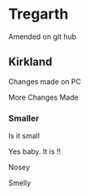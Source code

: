# Tregarth

Amended on git hub

## Kirkland

Changes made on PC

More Changes Made

### Smaller

Is it small

Yes baby. It is !!

Nosey

Smelly
